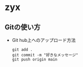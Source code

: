 # zyx

## Gitの使い方
- Git hub上へのアップロード方法
    ```shell
    git add .
    git commit -m "好きなメッセージ"
    git push origin main
    ```
